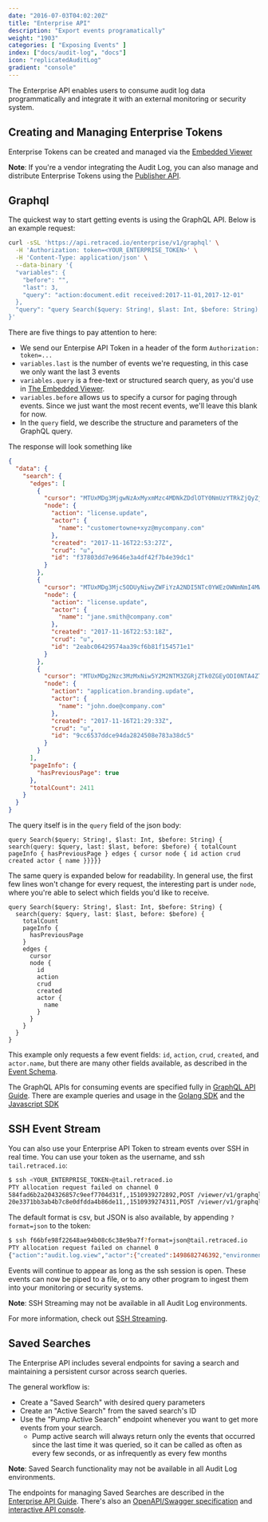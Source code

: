```yaml
---
date: "2016-07-03T04:02:20Z"
title: "Enterprise API"
description: "Export events programatically"
weight: "1903"
categories: [ "Exposing Events" ]
index: ["docs/audit-log", "docs"]
icon: "replicatedAuditLog"
gradient: "console"
---
```


The Enterprise API enables users to consume audit log data programmatically and integrate it with an external monitoring or security system.


## Creating and Managing Enterprise Tokens

Enterprise Tokens can be created and managed via the [Embedded Viewer](/docs/audit-log/exposing-events/viewer/)


**Note**: If you're a vendor integrating the Audit Log, you can also manage and distribute Enterprise Tokens using the [Publisher API](/docs/audit-log/apis/publisher-api/).

## Graphql

The quickest way to start getting events is using the GraphQL API. Below is an example request:

```sh
curl -sSL 'https://api.retraced.io/enterprise/v1/graphql' \
  -H 'Authorization: token=<YOUR_ENTERPRISE_TOKEN>' \
  -H 'Content-Type: application/json' \
  --data-binary '{
  "variables": {
    "before": "",
    "last": 3,
    "query": "action:document.edit received:2017-11-01,2017-12-01"
  },
  "query": "query Search($query: String!, $last: Int, $before: String) { search(query: $query, last: $last, before: $before) { totalCount pageInfo { hasPreviousPage } edges { cursor node { id action crud created actor { name }}}}}"
}'
```

There are five things to pay attention to here:

- We send our Enterpise API Token in a header of the form `Authorization: token=...`
- `variables.last` is the number of events we're requesting, in this case we only want the last 3 events
- `variables.query` is a free-text or structured search query, as you'd use in [The Embedded Viewer](/docs/audit-log/exposing-events/using-viewer/#search).
- `variables.before` allows us to specify a cursor for paging through events. Since we just want the most recent events, we'll leave this blank for now.
- In the `query` field, we describe the structure and parameters of the GraphQL query.


The response will look something like

```json
{
  "data": {
    "search": {
      "edges": [
        {
          "cursor": "MTUxMDg3MjgwNzAxMyxmMzc4MDNkZDdlOTY0NmUzYTRkZjQyZjdiNGUzOWRjMQ==",
          "node": {
            "action": "license.update",
            "actor": {
              "name": "customertowne+xyz@mycompany.com"
            },
            "created": "2017-11-16T22:53:27Z",
            "crud": "u",
            "id": "f37803dd7e9646e3a4df42f7b4e39dc1"
          }
        },
        {
          "cursor": "MTUxMDg3Mjc5ODUyNiwyZWFiYzA2NDI5NTc0YWEzOWNmNmI4MWYxNTQ1NzFlMQ==",
          "node": {
            "action": "license.update",
            "actor": {
              "name": "jane.smith@company.com"
            },
            "created": "2017-11-16T22:53:18Z",
            "crud": "u",
            "id": "2eabc06429574aa39cf6b81f154571e1"
          }
        },
        {
          "cursor": "MTUxMDg2Nzc3MzMxNiw5Y2M2NTM3ZGRjZTk0ZGEyODI0NTA4ZTc4M2EzOGRjNQ==",
          "node": {
            "action": "application.branding.update",
            "actor": {
              "name": "john.doe@company.com"
            },
            "created": "2017-11-16T21:29:33Z",
            "crud": "u",
            "id": "9cc6537ddce94da2824508e783a38dc5"
          }
        }
      ],
      "pageInfo": {
        "hasPreviousPage": true
      },
      "totalCount": 2411
    }
  }
}
```

The query itself is in the `query` field of the json body:

```
query Search($query: String!, $last: Int, $before: String) { search(query: $query, last: $last, before: $before) { totalCount pageInfo { hasPreviousPage } edges { cursor node { id action crud created actor { name }}}}}
```

The same query is expanded below for readability. In general use, the first few lines won't change for every request, the interesting part is under `node`, where you're able to select which fields you'd like to receive.

```
query Search($query: String!, $last: Int, $before: String) {
  search(query: $query, last: $last, before: $before) {
    totalCount
    pageInfo {
      hasPreviousPage
    }
    edges {
      cursor
      node {
        id
        action
        crud
        created
        actor {
          name
        }
      }
    }
  }
}
```


This example only requests a few event fields: `id`, `action`, `crud`, `created`, and `actor.name`, but there are many other fields available, as described in the [Event Schema](/documentation/apis/graphql/#event).


The GraphQL APIs for consuming events are specified fully in [GraphQL API Guide](/documentation/apis/graphql/). There are example queries and usage in the [Golang SDK](https://github.com/retracedhq/retraced-go/blob/master/graphql.go#L216) and the [Javascript SDK](https://github.com/retracedhq/retraced-js/blob/master/src/graphql.ts#L334)


## SSH Event Stream

You can also use your Enterprise API Token to stream events over SSH in real time. You can use your token as the username, and ssh `tail.retraced.io`:

```sh
$ ssh <YOUR_ENTERPRISE_TOKEN>@tail.retraced.io
PTY allocation request failed on channel 0
584fad6b2a204326857c9eef7704d31f,,1510939272892,POST /viewer/v1/graphql,35.186.223.140,audit.log.view,r,"{""action"":""audit.log.view"",""crud"":""r"",""actor"":{""id"":""27c92eb3f5ce849b9866edd12f8fdef8""},""group"":{""id"":""1ff0ab86bcb8f9fcd67936db08b80600""},""description"":""POST /viewer/v1/graphql"",""source_ip"":""35.186.223.140""}",1ff0ab86bcb8f9fcd67936db08b80600,51e79795f89b4454a883a3a49d03d6ea,7a691d01114a494ba9d77eb302edce6a,Replicated QA,16132,1494456302651,1510939272911,27c92eb3f5ce849b9866edd12f8fdef8,dexter+qa@replicated.com,51e79795f89b4454a883a3a49d03d6ea,7a691d01114a494ba9d77eb302edce6a,,1498682746392,1498682746393,1510939272927,,,,,,,,,
20e3371bb3ab4b7c8e0dfdda4b86de11,,1510939274311,POST /viewer/v1/graphql,35.186.223.140,audit.log.view,r,"{""action"":""audit.log.view"",""crud"":""r"",""actor"":{""id"":""27c92eb3f5ce849b9866edd12f8fdef8""},""group"":{""id"":""1ff0ab86bcb8f9fcd67936db08b80600""},""description"":""POST /viewer/v1/graphql"",""source_ip"":""35.186.223.140""}",1ff0ab86bcb8f9fcd67936db08b80600,51e79795f89b4454a883a3a49d03d6ea,7a691d01114a494ba9d77eb302edce6a,Replicated QA,16133,1494456302651,1510939274324,27c92eb3f5ce849b9866edd12f8fdef8,dexter+qa@replicated.com,51e79795f89b4454a883a3a49d03d6ea,7a691d01114a494ba9d77eb302edce6a,,1498682746392,1498682746393,1510939274334,,,,,,,,,
```

The default format is csv, but JSON is also available, by appending `?format=json` to the token:

```sh
$ ssh f66bfe98f22648ae94b08c6c38e9ba7f?format=json@tail.retraced.io
PTY allocation request failed on channel 0
{"action":"audit.log.view","actor":{"created":1498682746392,"environment_id":"7a691d01114a494ba9d77eb302edce6a","first_active":1498682746393,"id":"27c92eb3f5ce849b9866edd12f8fdef8","last_active":1510939425326,"name":"dexter+qa@replicated.com","project_id":"51e79795f89b4454a883a3a49d03d6ea"},"crud":"r","description":"POST /viewer/v1/graphql","group":{"created_at":1494456302651,"environment_id":"7a691d01114a494ba9d77eb302edce6a","event_count":"16134","id":"1ff0ab86bcb8f9fcd67936db08b80600","last_active":1510939425315,"name":"Replicated QA","project_id":"51e79795f89b4454a883a3a49d03d6ea"},"id":"8d14443a55dc4b7d87939917019a520d","raw":"{\"action\":\"audit.log.view\",\"crud\":\"r\",\"actor\":{\"id\":\"27c92eb3f5ce849b9866edd12f8fdef8\"},\"group\":{\"id\":\"1ff0ab86bcb8f9fcd67936db08b80600\"},\"description\":\"POST /viewer/v1/graphql\",\"source_ip\":\"35.186.223.140\"}","received":1510939425299,"source_ip":"35.186.223.140","target":{}}
```


Events will continue to appear as long as the ssh session is open. These events can now be piped to a file, or to any other program to ingest them into your monitoring or security systems.

**Note**: SSH Streaming may not be available in all Audit Log environments.

For more information, check out [SSH Streaming](/documentation/advanced-retraced/ssh-streaming/).


## Saved Searches

The Enterprise API includes several endpoints for saving a search and maintaining a persistent cursor across search queries.

The general workflow is:

- Create a "Saved Search" with desired query parameters
- Create an "Active Search" from the saved search's ID
- Use the "Pump Active Search" endpoint whenever you want to get more events from your search.
    - Pump active search will always return only the events that occurred since the last time it was queried, so it can be called as often as every few seconds, or as infrequently as every few months

**Note**: Saved Search functionality may not be available in all Audit Log environments.

The endpoints for managing Saved Searches are described in the [Enterprise API Guide](/documentation/apis/enterprise/). There's also an [OpenAPI/Swagger  specification](https://api.retraced.io/enterprise/v1/swagger.json) and [interactive API console](https://retraced.readme.io/reference#searchactive).





